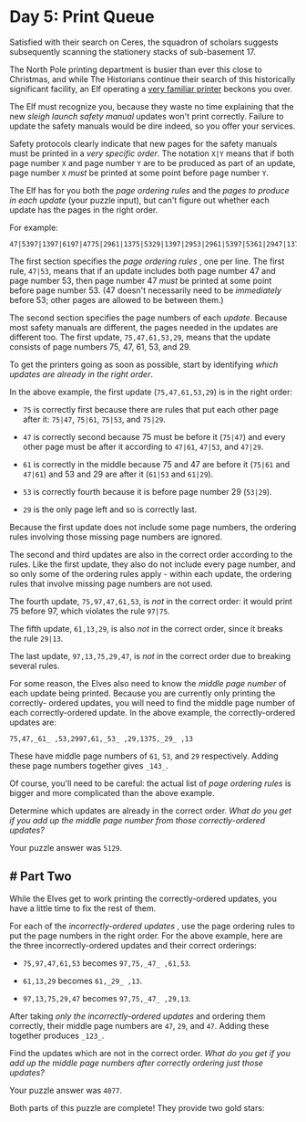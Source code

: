 # Day 5: Print Queue #

Satisfied with their search on Ceres, the squadron of scholars suggests
subsequently scanning the stationery stacks of sub-basement 17.



The North Pole printing department is busier than ever this close to
Christmas, and while The Historians continue their search of this historically
significant facility, an Elf operating a [very familiar printer](/2017/day/1)
beckons you over.



The Elf must recognize you, because they waste no time explaining that the new
_sleigh launch safety manual_ updates won't print correctly. Failure to
update the safety manuals would be dire indeed, so you offer your services.



Safety protocols clearly indicate that new pages for the safety manuals must
be printed in a _very specific order_. The notation `X|Y` means that if both
page number `X` and page number `Y` are to be produced as part of an update,
page number `X` _must_ be printed at some point before page number `Y`.



The Elf has for you both the _page ordering rules_ and the _pages to produce
in each update_ (your puzzle input), but can't figure out whether each update
has the pages in the right order.



For example:



    
    
    47|5397|1397|6197|4775|2961|1375|5329|1397|2953|2961|5397|5361|2947|1375|4797|7547|6175|6147|2975|1353|1375,47,61,53,2997,61,53,29,1375,29,1375,97,47,61,5361,13,2997,13,75,29,47



The first section specifies the _page ordering rules_ , one per line. The
first rule, `47|53`, means that if an update includes both page number 47 and
page number 53, then page number 47 _must_ be printed at some point before
page number 53. (47 doesn't necessarily need to be _immediately_ before 53;
other pages are allowed to be between them.)



The second section specifies the page numbers of each _update_. Because most
safety manuals are different, the pages needed in the updates are different
too. The first update, `75,47,61,53,29`, means that the update consists of
page numbers 75, 47, 61, 53, and 29.



To get the printers going as soon as possible, start by identifying _which
updates are already in the right order_.



In the above example, the first update (`75,47,61,53,29`) is in the right
order:





  * `75` is correctly first because there are rules that put each other page after it: `75|47`, `75|61`, `75|53`, and `75|29`.


  * `47` is correctly second because 75 must be before it (`75|47`) and every other page must be after it according to `47|61`, `47|53`, and `47|29`.


  * `61` is correctly in the middle because 75 and 47 are before it (`75|61` and `47|61`) and 53 and 29 are after it (`61|53` and `61|29`).


  * `53` is correctly fourth because it is before page number 29 (`53|29`).


  * `29` is the only page left and so is correctly last.




Because the first update does not include some page numbers, the ordering
rules involving those missing page numbers are ignored.



The second and third updates are also in the correct order according to the
rules. Like the first update, they also do not include every page number, and
so only some of the ordering rules apply - within each update, the ordering
rules that involve missing page numbers are not used.



The fourth update, `75,97,47,61,53`, is _not_ in the correct order: it would
print 75 before 97, which violates the rule `97|75`.



The fifth update, `61,13,29`, is also _not_ in the correct order, since it
breaks the rule `29|13`.



The last update, `97,13,75,29,47`, is _not_ in the correct order due to
breaking several rules.



For some reason, the Elves also need to know the _middle page number_ of each
update being printed. Because you are currently only printing the correctly-
ordered updates, you will need to find the middle page number of each
correctly-ordered update. In the above example, the correctly-ordered updates
are:



    
    
    75,47,_61_ ,53,2997,61,_53_ ,29,1375,_29_ ,13



These have middle page numbers of `61`, `53`, and `29` respectively. Adding
these page numbers together gives `_143_`.



Of course, you'll need to be careful: the actual list of _page ordering
rules_ is bigger and more complicated than the above example.



Determine which updates are already in the correct order. _What do you get if
you add up the middle page number from those correctly-ordered updates?_



Your puzzle answer was `5129`.

## # Part Two #

While the Elves get to work printing the correctly-ordered updates, you have a
little time to fix the rest of them.



For each of the _incorrectly-ordered updates_ , use the page ordering rules to
put the page numbers in the right order. For the above example, here are the
three incorrectly-ordered updates and their correct orderings:





  * `75,97,47,61,53` becomes `97,75,_47_ ,61,53`.


  * `61,13,29` becomes `61,_29_ ,13`.


  * `97,13,75,29,47` becomes `97,75,_47_ ,29,13`.




After taking _only the incorrectly-ordered updates_ and ordering them
correctly, their middle page numbers are `47`, `29`, and `47`. Adding these
together produces `_123_`.



Find the updates which are not in the correct order. _What do you get if you
add up the middle page numbers after correctly ordering just those updates?_



Your puzzle answer was `4077`.

Both parts of this puzzle are complete! They provide two gold stars:

